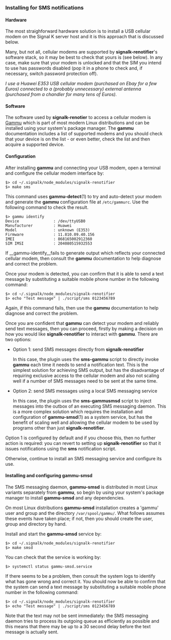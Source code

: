 ### Installing for SMS notifications

#### Hardware

The most straighforward hardware solution is to install a USB cellular modem
on the Signal K server host and it is this approach that is discussed below.

Many, but not all, cellular modems are supported by __signalk-renotifier__'s
software stack, so it may be best to check that yours is (see below).
In any case, make sure that your modem is unlocked and that the SIM you intend
to use has passwords disabled (pop it in a phone to check and, if necessary,
switch password protection off).

_I use a Huawei E353 USB cellular modem (purchased on Ebay for a few Euros)
connected to a (probably unnecessary) external antenna (purchased from a
chandler for many tens of Euros)._

#### Software

The software used by __signalk-renotier__ to access a cellular modem is
[Gammu](https://wammu.eu/gammu/)
which is part of most modern Linux distributions and can be installed using
your system's package manager.
The __gammu__ documentation includes a list of supported modems and you should
check that your device is on the list - or even better, check the list and
then acquire a supported device.

#### Configuration

After installing __gammu__ and connecting your USB modem, open a terminal and
configure the cellular modem interface by:

```
$> cd ~/.signalk/node_modules/signalk-renotifier
$> make sms
```
This command uses __gammu-detect__(1) to try and auto-detect your modem and
generate the __gammu__ configuration file at `/etc/gammurc`.
Use the following command to check the result.
```
$> gammu identify
Device               : /dev/ttyUSB0
Manufacturer         : Huawei
Model                : unknown (E353)
Firmware             : 11.810.09.40.156
IMEI                 : 868165002912360
SIM IMSI             : 204080515932553
```
If __gammu-identify__fails to generate output which reflects your connected
cellular modem, then consult the __gammu__ documentation to help diagnose
and correct the problem.

Once your modem is detected, you can confirm that it is able to send a text
message by substituting a suitable mobile phone number in the following
command:
```
$> cd ~/.signalk/node_modules/signalk-renotifier
$> echo "Test message" | ./script/sms 0123456789
```
Again, if this command fails, then use the __gammu__ documentation to help
diagnose and correct the problem.

Once you are confident that __gammu__ can detect your modem and reliably send
text messages, then you can proceed, firstly by making a decision on how you
would like __signalk-renotifier__ to interact with __gammu__.
There are two options:

*   Option 1: send SMS messages directly from __signalk-renotifier__

    In this case, the plugin uses the __sms-gammu__ script to directly invoke
    __gammu__ each time it needs to send a notification text.
    This is the simplest solution for achieving SMS output, but has the
    disadvantage of requiring exclusive access to the cellular modem and also
    not scaling well if a number of SMS messages need to be sent at the
    same time.

*   Option 2: send SMS messages using a local SMS messaging service

    In this case, the plugin uses the __sms-gammusmsd__ script to inject
    messages into the outbox of an executing SMS messaging daemon.
    This is a more complex solution which requires the installation and
    configuration of __gammu-smsd__(1) as a system service, but has the
    benefit of scaling well and allowing the cellular modem to be used by
    programs other than just __signalk-renotifier__.

Option 1 is configured by default and if you choose this, then no further
action is required: you can revert to setting up __signalk-renotifier__
so that it issues notifications using the __sms__ notification script.

Otherwise, continue to install an SMS messaging service and configure its
use.

#### Installing and configuring gammu-smsd

The SMS messaging daemon, __gammu-smsd__ is distributed in most Linux variants
separately from __gammu__, so begin by using your system's package manager to
install __gammu-smsd__ and any dependencies.

On most Linux distributions __gammu-smsd__ installation creates a 'gammu' user
and group and the directory `/var/spool/gammu/`.
What follows assumes these events have taken place; if not, then you should
create the user, group and directory by hand.

Install and start the __gammu-smsd__ service by:
```
$> cd ~/.signalk/node_modules/signalk-renotifier
$> make smsd
```
You can check that the service is working by:
```
$> systemctl status gammu-smsd.service
```
If there seems to be a problem, then consult the system logs to identify what
has gone wrong and correct it.
You should now be able to confirm that the system can send a text message by
substituting a suitable mobile phone number in the following command:
```
$> cd ~/.signalk/node_modules/signalk-renotifier
$> echo "Test message" | ./script/sms 0123456789
```
Note that the text may not be sent immediately: the SMS messaging daemon tries
to process its outgoing queue as efficiently as possible and this means that
there may be up to a 30 second delay before the text message is actually sent.
